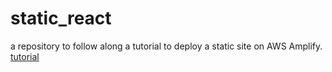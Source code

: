 # static_react
a repository to follow along a tutorial to deploy a static site on AWS Amplify. [tutorial](https://aws.amazon.com/getting-started/hands-on/host-static-website/?ref=gsrchandson)
